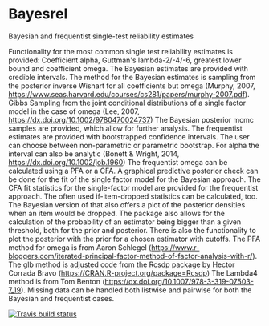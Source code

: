 # Bayesrel
Bayesian and frequentist single-test reliability estimates

Functionality for the most common single test reliability estimates is provided: 
    Coefficient alpha, Guttman's lambda-2/-4/-6, greatest lower bound and coefficient omega. 
    The Bayesian estimates are provided with credible intervals. 
    The method for the Bayesian estimates is sampling from the posterior inverse Wishart for all coefficients but omega
    (Murphy, 2007, https://www.seas.harvard.edu/courses/cs281/papers/murphy-2007.pdf).
    Gibbs Sampling from the joint conditional distributions of a single factor model in the case of omega
    (Lee, 2007, https://dx.doi.org/10.1002/9780470024737)
    The Bayesian posterior mcmc samples are provided, which allow for further analysis. 
    The frequentist estimates are provided with bootstrapped confidence intervals. 
    The user can choose between non-parametric or parametric bootstrap. 
    For alpha the interval can also be analytic (Bonett & Wright, 2014, https://dx.doi.org/10.1002/job.1960)
    The frequentist omega can be calculated using a PFA or a CFA. 
    A graphical predictive posterior check can be done for the fit of the single factor model for the Bayesian approach. 
    The CFA fit statistics for the single-factor model are provided for the frequentist approach.
    The often used if-item-dropped statistics can be calculated, too. 
    The Bayesian version of that also offers a plot of the posterior densities when an item would be dropped.
    The package also allows for the calculation of the probability of an estimator being bigger than a given threshold, 
    both for the prior and posterior.
    There is also the functionality to plot the posterior with the prior for a chosen estimator with cutoffs. 
    The PFA method for omega is from Aaron Schlegel (https://www.r-bloggers.com/iterated-principal-factor-method-of-factor-analysis-with-r/). 
    The glb method is adjusted code from the Rcsdp package by Hector Corrada Bravo (https://CRAN.R-project.org/package=Rcsdp) 
    The Lambda4 method is from Tom Benton (https://dx.doi.org/10.1007/978-3-319-07503-7_19). 
    Missing data can be handled both listwise and pairwise for both the Bayesian and frequentist cases.
    
   
   <!-- badges: start -->
[![Travis build status](https://travis-ci.org/juliuspf/Bayesrel.svg?branch=master)](https://travis-ci.org/juliuspf/Bayesrel)
<!-- badges: end -->
